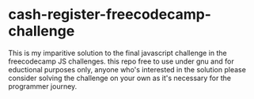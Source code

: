 # cash-register-freecodecamp-challenge
This is my imparitive solution to the final javascript challenge in the freecodecamp JS challenges.
this repo free to use under gnu and for eductional purposes only, anyone who's interested in the solution please consider solving the challenge on your own as it's necessary for the programmer journey.
